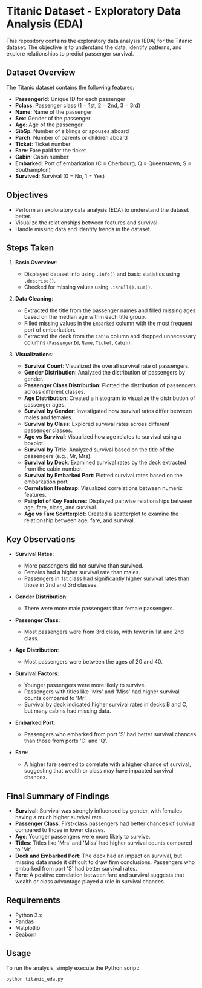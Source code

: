 # Titanic Dataset - Exploratory Data Analysis (EDA)

This repository contains the exploratory data analysis (EDA) for the Titanic dataset. The objective is to understand the data, identify patterns, and explore relationships to predict passenger survival.

## Dataset Overview

The Titanic dataset contains the following features:

- **PassengerId**: Unique ID for each passenger
- **Pclass**: Passenger class (1 = 1st, 2 = 2nd, 3 = 3rd)
- **Name**: Name of the passenger
- **Sex**: Gender of the passenger
- **Age**: Age of the passenger
- **SibSp**: Number of siblings or spouses aboard
- **Parch**: Number of parents or children aboard
- **Ticket**: Ticket number
- **Fare**: Fare paid for the ticket
- **Cabin**: Cabin number
- **Embarked**: Port of embarkation (C = Cherbourg, Q = Queenstown, S = Southampton)
- **Survived**: Survival (0 = No, 1 = Yes)

## Objectives

- Perform an exploratory data analysis (EDA) to understand the dataset better.
- Visualize the relationships between features and survival.
- Handle missing data and identify trends in the dataset.

## Steps Taken

1. **Basic Overview**: 
   - Displayed dataset info using `.info()` and basic statistics using `.describe()`.
   - Checked for missing values using `.isnull().sum()`.

2. **Data Cleaning**:
   - Extracted the title from the passenger names and filled missing ages based on the median age within each title group.
   - Filled missing values in the `Embarked` column with the most frequent port of embarkation.
   - Extracted the deck from the `Cabin` column and dropped unnecessary columns (`PassengerId`, `Name`, `Ticket`, `Cabin`).

3. **Visualizations**:
   - **Survival Count**: Visualized the overall survival rate of passengers.
   - **Gender Distribution**: Analyzed the distribution of passengers by gender.
   - **Passenger Class Distribution**: Plotted the distribution of passengers across different classes.
   - **Age Distribution**: Created a histogram to visualize the distribution of passenger ages.
   - **Survival by Gender**: Investigated how survival rates differ between males and females.
   - **Survival by Class**: Explored survival rates across different passenger classes.
   - **Age vs Survival**: Visualized how age relates to survival using a boxplot.
   - **Survival by Title**: Analyzed survival based on the title of the passengers (e.g., Mr, Mrs).
   - **Survival by Deck**: Examined survival rates by the deck extracted from the cabin number.
   - **Survival by Embarked Port**: Plotted survival rates based on the embarkation port.
   - **Correlation Heatmap**: Visualized correlations between numeric features.
   - **Pairplot of Key Features**: Displayed pairwise relationships between age, fare, class, and survival.
   - **Age vs Fare Scatterplot**: Created a scatterplot to examine the relationship between age, fare, and survival.

## Key Observations

- **Survival Rates**:
  - More passengers did not survive than survived.
  - Females had a higher survival rate than males.
  - Passengers in 1st class had significantly higher survival rates than those in 2nd and 3rd classes.

- **Gender Distribution**:
  - There were more male passengers than female passengers.

- **Passenger Class**:
  - Most passengers were from 3rd class, with fewer in 1st and 2nd class.

- **Age Distribution**:
  - Most passengers were between the ages of 20 and 40.

- **Survival Factors**:
  - Younger passengers were more likely to survive.
  - Passengers with titles like 'Mrs' and 'Miss' had higher survival counts compared to 'Mr'.
  - Survival by deck indicated higher survival rates in decks B and C, but many cabins had missing data.

- **Embarked Port**:
  - Passengers who embarked from port 'S' had better survival chances than those from ports 'C' and 'Q'.

- **Fare**:
  - A higher fare seemed to correlate with a higher chance of survival, suggesting that wealth or class may have impacted survival chances.

## Final Summary of Findings

- **Survival**: Survival was strongly influenced by gender, with females having a much higher survival rate.
- **Passenger Class**: First-class passengers had better chances of survival compared to those in lower classes.
- **Age**: Younger passengers were more likely to survive.
- **Titles**: Titles like 'Mrs' and 'Miss' had higher survival counts compared to 'Mr'.
- **Deck and Embarked Port**: The deck had an impact on survival, but missing data made it difficult to draw firm conclusions. Passengers who embarked from port 'S' had better survival rates.
- **Fare**: A positive correlation between fare and survival suggests that wealth or class advantage played a role in survival chances.

## Requirements

- Python 3.x
- Pandas
- Matplotlib
- Seaborn

## Usage

To run the analysis, simply execute the Python script:

```bash
python titanic_eda.py
